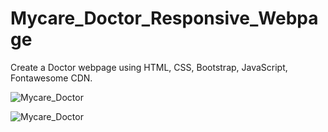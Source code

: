 # Mycare_Doctor_Responsive_Webpage
Create a Doctor webpage using HTML, CSS, Bootstrap, JavaScript, Fontawesome CDN.


![Mycare_Doctor](https://user-images.githubusercontent.com/116146092/222113353-cfa327dc-a28a-4c88-87f0-8b496def9645.gif)


![Mycare_Doctor](https://user-images.githubusercontent.com/116146092/222113384-a45cd343-c039-4c87-8c2c-921b36224c18.png)
